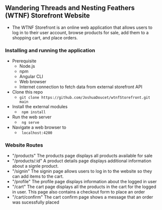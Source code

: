 ## Wandering Threads and Nesting Feathers (WTNF) Storefront Website
- The WTNF Storefront is an online web application that allows users to log in to their user account, browse products for sale, add them to a shopping cart, and place orders.

### Installing and running the application
- Prerequisite
  - Node.js
  - npm 
  - Angular CLI
  - Web browser
  - Internet connection to fetch data from external storefront API
- Clone this repo
  - ``` git clone https://github.com/JoshuaDoucet/wtnfStorefront.git main ```
- Install the external modules
  - ``` npm install```
- Run the web server
  - ``` ng serve```
- Navigate a web browser to 
  - ``` localhost:4200```

### Website Routes
- "/products" The products page displays all products available for sale
- "/products/:id" A product details page displays additional information about a signle product.
- "/signin" The signin page allows users to log in to the website so they can add items to the cart.
- "/profile" The profile page displays information about the logged in user
- "/cart" The cart page displays all the products in the cart for the logged in user. This page also contains a checkout form to place an order
- "/cart/confirm" The cart confirm page shows a message that an order was sucessfully placed